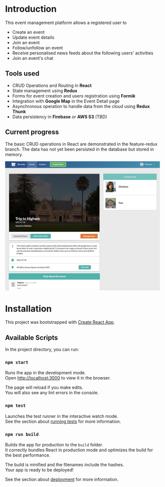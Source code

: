 # Introduction
This event management platform allows a registered user to 
- Create an event
- Update event details
- Join an event
- Follow/unfollow an event
- Receive personalised news feeds about the following users' activities
- Join an event's chat

## Tools used
- CRUD Operations and Routing in __React__
- State management using __Redux__
- Forms for event creation and users registration using __Formik__
- Integration with __Google Map__ in the Event Detail page
- Asynchronous operation to handle data from the cloud using __Redux Thunk__
- Data persistency in __Firebase__ or __AWS S3__ (TBD)
## Current progress
The basic CRUD operations in React are demonstrated in the feature-redux branch. The data has not yet been persisted in the database but stored in memory.

![Preview](https://github.com/sutingchen/revents/blob/feature-redux/public/preview.jpg)




# Installation

This project was bootstrapped with [Create React App](https://github.com/facebook/create-react-app).

## Available Scripts

In the project directory, you can run:

### `npm start`

Runs the app in the development mode.\
Open [http://localhost:3000](http://localhost:3000) to view it in the browser.

The page will reload if you make edits.\
You will also see any lint errors in the console.

### `npm test`

Launches the test runner in the interactive watch mode.\
See the section about [running tests](https://facebook.github.io/create-react-app/docs/running-tests) for more information.

### `npm run build`

Builds the app for production to the `build` folder.\
It correctly bundles React in production mode and optimizes the build for the best performance.

The build is minified and the filenames include the hashes.\
Your app is ready to be deployed!

See the section about [deployment](https://facebook.github.io/create-react-app/docs/deployment) for more information.


